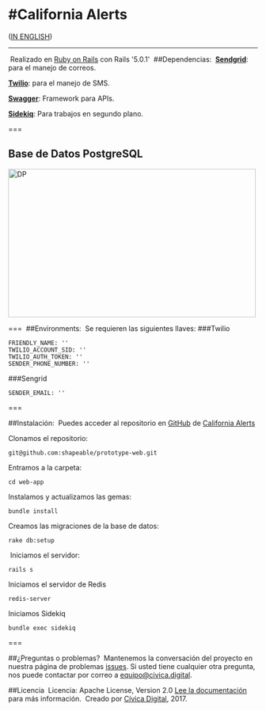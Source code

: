 #California Alerts
===
 ([IN ENGLISH](./README.md))
___
​
Realizado en  [Ruby on Rails](http://rubyonrails.org/) con Rails '5.0.1'
​
##Dependencias:
​
**[Sendgrid](https://sendgrid.com/)**: para el manejo de correos.

**[Twilio](https://www.twilio.com/)**: para el manejo de SMS.

**[Swagger](http://swagger.io/)**: Framework para APIs.

**[Sidekiq](http://sidekiq.org/)**: Para trabajos en segundo plano.

===

## Base de Datos PostgreSQL

<img src="https://cdn.rawgit.com/shapeable/prototype-web/dev/diagrams/relational.png" alt="DP" height="300" width="500"/>

===
​
##Environments:
​
​Se requieren las siguientes llaves:
​
###Twilio

    FRIENDLY_NAME: ''
    TWILIO_ACCOUNT_SID: ''
    TWILIO_AUTH_TOKEN: ''
    SENDER_PHONE_NUMBER: ''

###Sengrid

    SENDER_EMAIL: ''
   
   
===

##Instalación:
​
Puedes acceder al repositorio en [GitHub](https://github.com) de [California Alerts](https://github.com/shapeable/prototype-web)

Clonamos el repositorio:
    
    git@github.com:shapeable/prototype-web.git
    
Entramos a la carpeta: 

	cd web-app
	      
Instalamos y actualizamos las gemas:
    
    bundle install
    
Creamos las migraciones de la base de datos:
    
    rake db:setup
​
Iniciamos el servidor:
    
    rails s

 Iniciamos el servidor de Redis

    redis-server

Iniciamos Sidekiq

    bundle exec sidekiq     

===
 
##¿Preguntas o problemas?
​
Mantenemos la conversación del proyecto en nuestra página de problemas  [issues](https://github.com/shapeable/prototype-web/issues). Si usted tiene cualquier otra pregunta, nos puede contactar por correo a <equipo@civica.digital>.


##Licencia
​
Licencia: Apache License, Version 2.0 [Lee la documentación](http://www.apache.org/licenses/LICENSE-2.0) para más información.
​
Creado por [Cívica Digital](http://www.civica.digital), 2017.
